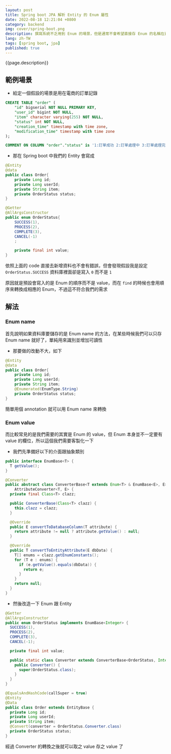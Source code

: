 ```yaml
---
layout: post
title: Spring boot JPA 解析 Entity 的 Enum 屬性
date: 2022-08-18 12:21:04 +0800
category: backend
img: cover/spring-boot.png
description: 撰寫系統不乏用到 Enum 的場景，但是通常不會希望直接存 Enum 的名稱在資料庫中，雖然可能可以增加資料庫的可讀性，但一方面也增加儲存空間的浪費，一方面可能需要儲存的是值，因此簡單紀錄下 JPA 在這部分的轉換是怎麼做的
lang: zh-TW
tags: [spring boot, jpa]
published: true
---
```


{{page.description}}

## 範例場景

+ 給定一個假設的場景是用在電商的訂單記錄

```sql
CREATE TABLE "order" (
    "id" bigserial NOT NULL PRIMARY KEY,
    "user_id" bigint NOT NULL,
    "item" character varying(255) NOT NULL,
    "status" int NOT NULL,
    "creation_time" timestamp with time zone,
    "modification_time" timestamp with time zone
);

COMMENT ON COLUMN "order"."status" is '1:訂單成功 2:訂單處理中 3:訂單處理完成 -1:訂單取消';
```

+ 那在 Spring boot 中我們的 Entity 會寫成

```java
@Entity
@data
public class Order{
    private Long id;
    private Long userId;
    private String item;
    private OrderStatus status;
}

@Getter
@AllArgsConstructor
public enum OrderStatus{
    SUCCESS(1),
    PROCESS(2),
    COMPLETE(3),
    CANCEL(-1)
    ;

    private final int value;
}
```

依照上面的 code 直接去新增資料也不會有錯誤，但會發現假設我是設定 `OrderStatus.SUCCESS` 資料庫裡面卻是寫入 `0` 而不是 `1`

原因就是預設會寫入的是 Enum 的順序而不是 value，而在 `find` 的時候也會用順序來轉換成相應的 Enum，不過這不符合我們的需求

## 解法

### Enum name

首先說明如果資料庫要儲存的是 Enum name 的方法，在某些時候我們可以只存 Enum name 就好了，單純用來識別並增加可讀性

+ 那要做的改動不大，如下

```java
@Entity
@data
public class Order{
    private Long id;
    private Long userId;
    private String item;
    @Enumerated(EnumType.String)
    private OrderStatus status;
}
```

簡單用個 annotation 就可以用 Enum name 來轉換

### Enum value

而比較常見的是我們需要的其實是 Enum 的 value，但 Enum 本身並不一定要有 value 的欄位，所以這個我們需要客製化一下

+ 我們先準備好以下的介面跟抽象類別

```java
public interface EnumBase<T> {
  T getValue();
}

@Converter
public abstract class ConverterBase<T extends Enum<T> & EnumBase<E>, E> implements
    AttributeConverter<T, E> {
  private final Class<T> clazz;

  public ConverterBase(Class<T> clazz) {
    this.clazz = clazz;
  }

  @Override
  public E convertToDatabaseColumn(T attribute) {
    return attribute != null ? attribute.getValue() : null;
  }

  @Override
  public T convertToEntityAttribute(E dbData) {
    T[] enums = clazz.getEnumConstants();
    for (T e : enums) {
      if (e.getValue().equals(dbData)) {
        return e;
      }
    }
    return null;
  }
}

```

+ 然後改造一下 Enum 跟 Entity

```java
@Getter
@AllArgsConstructor
public enum OrderStatus implements EnumBase<Integer> {
  SUCCESS(1),
  PROCESS(2),
  COMPLETE(3),
  CANCEL(-1);

  private final int value;

  public static class Converter extends ConverterBase<OrderStatus, Integer> {
    public Converter() {
      super(OrderStatus.class);
    }
  }
}

@EqualsAndHashCode(callSuper = true)
@Entity
@Data
public class Order extends EntityBase {
  private Long id;
  private Long userId;
  private String item;
  @Convert(converter = OrderStatus.Converter.class)
  private OrderStatus status;
}
```

經過 Converter 的轉換之後就可以取之 value 存之 value 了

